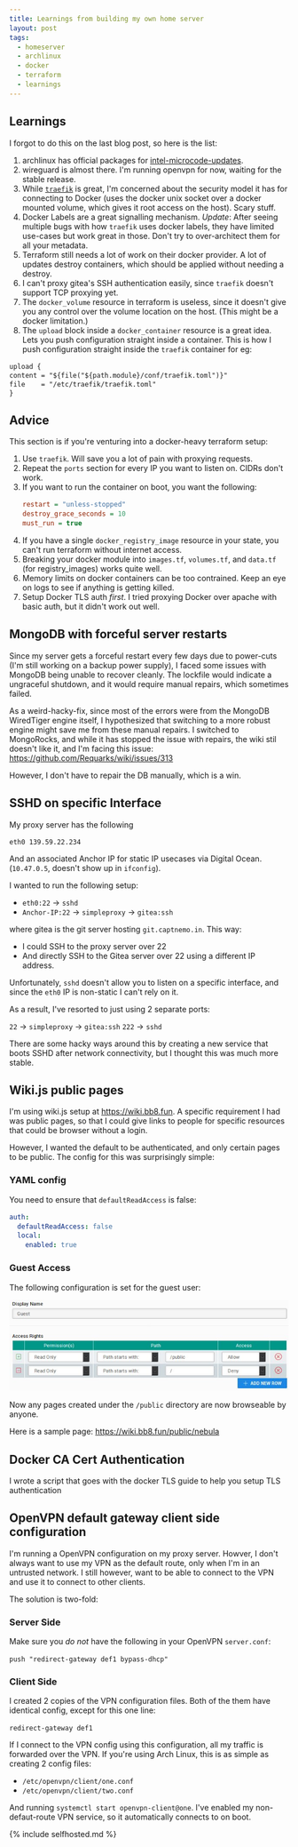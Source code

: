 ```yaml
---
title: Learnings from building my own home server
layout: post
tags:
  - homeserver
  - archlinux
  - docker
  - terraform
  - learnings
---
```


## Learnings

I forgot to do this on the last blog post, so here is the list:

1. archlinux has official packages for [intel-microcode-updates](https://wiki.archlinux.org/index.php/Microcode).
2. wireguard is almost there. I'm running openvpn for now, waiting for the stable release.
3. While [`traefik`][traefik] is great, I'm concerned about the security model it has for connecting to Docker (uses the docker unix socket over a docker mounted volume, which gives it root access on the host). Scary stuff.
4. Docker Labels are a great signalling mechanism. *Update*: After seeing multiple bugs with how `traefik` uses docker labels, they have limited use-cases but work great in those. Don't try to over-architect them for all your metadata.
5. Terraform still needs a lot of work on their docker provider. A lot of updates destroy containers, which should be applied without needing a destroy.
6. I can't proxy gitea's SSH authentication easily, since `traefik` doesn't support TCP proxying yet.
7. The `docker_volume` resource in terraform is useless, since it doesn't give you any control over the volume location on the host. (This might be a docker limitation.)
8. The `upload` block inside a `docker_container` resource is a great idea. Lets you push configuration straight inside a container. This is how I push configuration straight inside the `traefik` container for eg:
  ```hcl
upload {
  content = "${file("${path.module}/conf/traefik.toml")}"
  file    = "/etc/traefik/traefik.toml"
}
  ```

## Advice

This section is if you're venturing into a docker-heavy terraform setup:

1. Use `traefik`. Will save you a lot of pain with proxying requests.
2. Repeat the `ports` section for every IP you want to listen on. CIDRs don't work.
3. If you want to run the container on boot, you want the following:
    ```ini
    restart = "unless-stopped"
    destroy_grace_seconds = 10
    must_run = true
    ```
4. If you have a single `docker_registry_image` resource in your state, you can't run terraform without internet access.
5. Breaking your docker module into `images.tf`, `volumes.tf`, and `data.tf` (for registry_images) works quite well.
6. Memory limits on docker containers can be too contrained. Keep an eye on logs to see if anything is getting killed.
7. Setup Docker TLS auth _first_. I tried proxying Docker over apache with basic auth, but it didn't work out well.

## MongoDB with forceful server restarts

Since my server gets a forceful restart every few days due to power-cuts (I'm still working on a backup power supply), I faced some issues with MongoDB being unable to recover cleanly. The lockfile would indicate a ungraceful shutdown, and it would require manual repairs, which sometimes failed.

As a weird-hacky-fix, since most of the errors were from the MongoDB WiredTiger engine itself, I hypothesized that switching to a more robust engine might save me from these manual repairs. I switched to MongoRocks, and while it has stopped the issue with repairs, the wiki stil doesn't like it, and I'm facing this issue: https://github.com/Requarks/wiki/issues/313

However, I don't have to repair the DB manually, which is a win.

## SSHD on specific Interface

My proxy server has the following 

```
eth0 139.59.22.234
```

And an associated Anchor IP for static IP usecases via Digital Ocean. (`10.47.0.5`, doesn't show up in `ifconfig`).

I wanted to run the following setup:

- `eth0:22` -> `sshd`
- `Anchor-IP:22` -> `simpleproxy` -> `gitea:ssh`

where gitea is the git server hosting `git.captnemo.in`. This way:

- I could SSH to the proxy server over 22
- And directly SSH to the Gitea server over 22 using a different IP address.

Unfortunately, `sshd` doesn't allow you to listen on a specific interface, and since the `eth0` IP is non-static I can't rely on it.

As a result, I've resorted to just using 2 separate ports:

`22` -> `simpleproxy` -> `gitea:ssh`
`222` -> `sshd`

There are some hacky ways around this by creating a new service that boots SSHD after network connectivity, but I thought this was much more stable.

## Wiki.js public pages

I'm using wiki.js setup at <https://wiki.bb8.fun>. A specific requirement I had was public pages, so that I could give links to people for specific resources that could be browser without a login.

However, I wanted the default to be authenticated, and only certain pages to be public. The config for this was surprisingly simple:

### YAML config

You need to ensure that `defaultReadAccess` is false:

```yml
auth:
  defaultReadAccess: false
  local:
    enabled: true
```

### Guest Access

The following configuration is set for the guest user:

![](/img/wiki.js-guest-access.jpg)

Now any pages created under the `/public` directory are now browseable by anyone.

Here is a sample page: <https://wiki.bb8.fun/public/nebula>

## Docker CA Cert Authentication

I wrote a script that goes with the docker TLS guide to help you setup TLS authentication

<script src="https://gist.github.com/captn3m0/2c2e723b2dcd5cdaad733aad12be59a2.js"></script>

## OpenVPN default gateway client side configuration

I'm running a OpenVPN configuration on my proxy server. Howver, I don't always want to use my VPN as the default route, only when I'm in an untrusted network. I still however, want to be able to connect to the VPN and use it to connect to other clients.

The solution is two-fold:

### Server Side

Make sure you *do not* have the following in your OpenVPN `server.conf`:

`push "redirect-gateway def1 bypass-dhcp"`

### Client Side

I created 2 copies of the VPN configuration files. Both of the them have identical config, except for this one line:

`redirect-gateway def1`

If I connect to the VPN config using this configuration, all my traffic is forwarded over the VPN. If you're using Arch Linux, this is as simple as creating 2 config files:

- `/etc/openvpn/client/one.conf`
- `/etc/openvpn/client/two.conf`

And running `systemctl start openvpn-client@one`. I've enabled my non-defaut-route VPN service, so it automatically connects to on boot.

{% include selfhosted.md %}

[kodi-wiki-standalone]: https://wiki.archlinux.org/index.php/Kodi#Kodi-standalone-service
[pr]: https://github.com/hashicorp/go-version/pull/34
[sickrage]: https://sickrage.github.io/
[transmission]: https://transmissionbt.com/
[kodi]: https://kodi.tv/
[steam]: http://store.steampowered.com/linux
[openbox]: http://openbox.org/wiki/Main_Page
[docker]: https://www.docker.com/
[tf]: https://www.terraform.io/
[gitea]: https://github.com/go-gitea/gitea
[emby]: https://emby.media/
[couchpotato]: https://couchpota.to/
[flexget]: https://flexget.com/
[traefik]: https://traefik.io/
[elibsrv]: http://elibsrv.sourceforge.net/
[ubooquity]: https://vaemendis.net/ubooquity/
[airsonic]: https://airsonic.github.io/